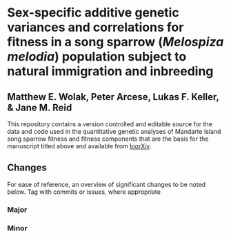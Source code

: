 # Sex-specific additive genetic variances and correlations for fitness in a song sparrow (*Melospiza melodia*) population subject to natural immigration and inbreeding

## Matthew E. Wolak, Peter Arcese, Lukas F. Keller, & Jane M. Reid

This repository contains a version controlled and editable source for the data and code used in the quantitative genetic analyses of Mandarte Island song sparrow fitness and fitness components that are the basis for the manuscript titled above and available from [biorXiv](https://www.biorxiv.org/content/early/2018/02/26/272138).

## Changes

For ease of reference, an overview of significant changes to be noted below. Tag with commits or issues, where appropriate

### Major

### Minor

